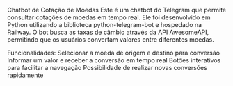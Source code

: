  Chatbot de Cotação de Moedas 
Este é um chatbot do Telegram que permite consultar cotações de moedas em tempo real. Ele foi desenvolvido em Python utilizando a biblioteca python-telegram-bot e hospedado na Railway. O bot busca as taxas de câmbio através da API AwesomeAPI, permitindo que os usuários convertam valores entre diferentes moedas.

Funcionalidades:
Selecionar a moeda de origem e destino para conversão
Informar um valor e receber a conversão em tempo real
Botões interativos para facilitar a navegação
Possibilidade de realizar novas conversões rapidamente

